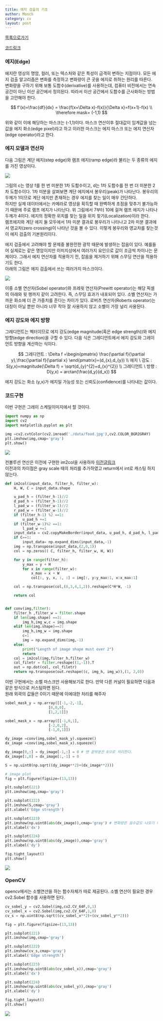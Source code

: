 ```yaml
---
title: 에지 검출의 기초
author: Monch
category: cv
layout: post
---
```


[목록으로가기](https://songminkee.github.io/cv/2030/05/03/list.html)

[코드링크](https://github.com/Songminkee/computer_vision/blob/master/edge_detection_basic.ipynb)

<h3>에지(Edge)</h3>

에지란 영상의 명암, 컬러, 또는 텍스처와 같은 특성이 급격히 변하는 지점이다. 모든 에지 검출 알고리즘은 변화를 측정하고 변화량이 큰 곳을 에지로 취하는 원리를 따른다.  
변화량을 구하기 위해 보통 도함수(derivative)를 사용하는데, 컴퓨터 비전에서는 연속 공간이 아닌 이산 공간에서 정의된다. 따라서 이산 공간에서 도함수를 근사화하는 방법을 고안해야 한다.


$$
f'(x)=\frac{df}{dx} = \frac{f(x+\Delta x)-f(x)}{\Delta x}=f(x+1)-f(x) \\
\therefore mask= (-1,1)
$$


위와 같이 이에 해당하는 마스크는 (-1,1)이다. 마스크 연산이후 절대값이 임계값을 넘는 값을 에지 화소(edge pixel)라고 하고 이러한 마스크는 에지 마스크 또는 에지 연산자(edge operator)라고 한다.



### 에지 모델과 연산자

다음 그림은 계단 에지(step edge)와 램프 에지(ramp edge)라 불리는 두 종류의 에지를 가진 영상이다.

<img src="{{'assets/picture/step_and_ramp_edge.jpg' | relative_url}}">

그림의 c는 영상 f를 한 번 미분한 1차 도함수이고, d는 1차 도함수를 한 번 더 미분한 2차 도함수이다. 1차 미분을 살펴보면 계단 에지에서 봉우리(peak)가 나타난다. 봉우리의 두께가 1이므로 계단 에지만 존재하는 경우 에지를 찾는 일이 매우 간단하다.  
하지만 실제 데이터에서는 카메라로 영상을 획득할 때 완벽하게 초점을 맞추기 불가능하기 때문에 주로 램프 에지가 나타난다. 위 그림에서 7부터 10에 걸쳐 램프 에지가 나타나 두께가 4이다. 에지의 정확한 위치를 찾는 일을 위치 찾기(Localization)이라 한다.  
램프에지와 계단 에지 둘 모두에서 1차 미분 결과로 봉우리가 나타나고 2차 미분 결과에서  영교차(zero crossing)이 나타난 것을 볼 수 있다. 이렇게 봉우리와 영교차를 찾는것이 에지 검출의 기본원리이다.

에지 검출에서 고려해야 할 문제중 불완전한 광학 때문에 발생하는 잡음이 있다. 예를들어 실제로는 같은 명암이지만 이미지상에서 여러가지 요인으로 값이 조금씩 차이나는 문제이다. 그래서 에지 연산자를 적용하기 전, 잡음을 제거하기 위해 스무딩 연산을 적용하기도 한다.  
아래의 그림은 에지 검출에서 쓰는 여러가지 마스크이다.

<img src="{{'assets/picture/edge_mask.jpg' | relative_url}}">

이중 소벨 연산자(Sobel operator)와 프레윗 연산자(Prewitt operator)는 해당 픽셀의 아래와 윗 행까지 같이 고려한다. 즉, 스무딩 효과가 내포되어 있다. 소벨 연산자는 가까운 화소에 더 큰 가중치를 준다는 차이가 있다. 로버츠 연산자(Roberts operator)는 대칭이 아닐 뿐만 아니라 너무 작아 잘 사용하지 않고 소벨이 가장 널리 사용된다.



<h3>에지 강도와 에지 방향</h3>

그레디언트는 벡터이므로 에지 강도(edge magnitude(혹은 edge strength))와 에지 방향(edge direction)을 구할 수 있다. 다음 식은 그레디언트에서 에지 강도와 그레이언트 방향을 계산하는 식이다.


$$
그레디언트 : \Delta f =\begin{pmatrix} \frac{\partial f}{\partial y},\frac{\partial f}{\partial x} \end{pmatrix}=(d_{x},d_{y}) \\
에지 \ 강도 : S(y,x)=magnitude(\Delta f) = \sqrt{d_{y}^{2}+d_{x}^{2}} \\
그레디언트 \ 방향 : D(y,x) = arctan(\frac{d_y}{d_x})
$$


에지 강도는 화소 (y,x)가 에지일 가능성 또는 신뢰도(confidence)를 나타내는 값이다.



<h3>코드구현</h3>

이번 구현은 그레이 스케일이미지에서 할 것이다.

```python
import numpy as np
import cv2
import matplotlib.pyplot as plt

img =cv2.cvtColor(cv2.imread('./data/food.jpg'),cv2.COLOR_BGR2GRAY)
plt.imshow(img,cmap='gray')
plt.show()
```

<img src="{{'assets/picture/edge_basic_ex1.jpg' | relative_url}}">

컨볼루션 연산은 이전에 구현한 im2col을 사용하자 [이전글링크](https://songminkee.github.io/cv/2020/05/28/operation.html)  
이전과의 차이점은 gray scale 때의 처리를 추가하였고 return에서 int로 캐스팅 하지 않는다.

```python
def im2col(input_data, filter_h, filter_w):
    H, W, C = input_data.shape

    u_pad_h = (filter_h-1)//2
    d_pad_h = (filter_h-1)//2
    l_pad_w = (filter_w-1)//2
    r_pad_w = (filter_w-1)//2
    if (filter_h-1) %2 ==1:
        u_pad_h +=1
    if (filter_w-1)%2 ==1:
        l_pad_w +=1
    input_data = cv2.copyMakeBorder(input_data, u_pad_h, d_pad_h, l_pad_w, r_pad_w, cv2.BORDER_REPLICATE)
    if C==1:
        input_data= np.expand_dims(input_data,-1)
    img = np.transpose(input_data,(2,0,1))
    col = np.zeros(( C, filter_h, filter_w, H, W))

    for y in range(filter_h):
        y_max = y + H
        for x in range(filter_w):
            x_max = x + W
            col[:, y, x, :, :] = img[:, y:y_max:1, x:x_max:1]

    col = np.transpose(col,(0,3,4,1,2)).reshape(C*H*W, -1)

    return col


def conv(img,filter):
    filter_h ,filter_w = filter.shape
    if len(img.shape) ==3:
        img_h,img_w,c = img.shape
    elif len(img.shape)==2:
        img_h,img_w = img.shape
        c=1
        img = np.expand_dims(img,-1)
    else:
        print("Length of image shape must over 2")
        return
    col = im2col(img,filter_h,filter_w)
    col_filetr = filter.reshape((1,-1)).T
    out = np.dot(col, col_filetr)
    return np.transpose(out.reshape((c, img_h, img_w)),(1, 2,0))
```

이번 구현에서는 소벨 마스크만 사용해보기로 한다. 만약 다른 커널이 필요하면 다음과 같은 방식으로 커스텀하면 된다.  
원래 외곽의 값들은 0이기 때문에 이에대한 처리를 해주자

```python
sobel_mask_y = np.array([[-1,-2,-1],
                    [0,0,0],
                    [1,2,1]])

sobel_mask_x = np.array([[-1,0,1],
                    [-2,0,2],
                    [-1,0,1]])

dy_image =conv(img,sobel_mask_y).squeeze()
dx_image =conv(img,sobel_mask_x).squeeze()

dy_image[0,:] = dy_image[-1,:] = 0 # 맨 끝부분은 0으로 처리한다.
dx_image[:,0] = dx_image[:,-1] = 0 

S = np.uint8(np.sqrt((dy_image**2)+(dx_image**2)))

# image plot
fig = plt.figure(figsize=(13,13))

plt.subplot(221)
plt.imshow(img,cmap='gray')

plt.subplot(222)
plt.imshow(S,cmap='gray')
plt.xlabel('Edge strength')

plt.subplot(223)
plt.imshow(np.uint8(abs(dx_image)),cmap='gray') # 변화량은 음수값도 나오기 때문에 절대값 연산을 해야한다.
plt.xlabel('dx')

plt.subplot(224)
plt.imshow(np.uint8(abs(dy_image)),cmap='gray')
plt.xlabel('dy')

fig.tight_layout()
plt.show()
```

<img src="{{'assets/picture/edge_basic_ex2.jpg' | relative_url}}">



<h3>OpenCV</h3>

opencv에서는 소벨연산을 하는 함수자체가 따로 제공된다. 소벨 연산이 필요한 경우 cv2.Sobel 함수를 사용하면 된다.

```python
cv_sobel_y = cv2.Sobel(img,cv2.CV_64F,0,1)
cv_sobel_x = cv2.Sobel(img,cv2.CV_64F,1,0)
cv_s = np.uint8(np.sqrt((cv_sobel_x**2)+(cv_sobel_y**2)))

fig = plt.figure(figsize=(13,13))

plt.subplot(221)
plt.imshow(img,cmap='gray')

plt.subplot(222)
plt.imshow(cv_s,cmap='gray')
plt.xlabel('Edge strength')

plt.subplot(223)
plt.imshow(np.uint8(abs(cv_sobel_x)),cmap='gray')
plt.xlabel('dx')

plt.subplot(224)
plt.imshow(np.uint8(abs(cv_sobel_y)),cmap='gray')
plt.xlabel('dy')

fig.tight_layout()
plt.show()
```

<img src="{{'assets/picture/edge_basic_ex3.jpg' | relative_url}}">